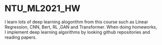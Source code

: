 # NTU_ML2021_HW
I learn lots of deep learning alogorithm from this course such as Linear Regression, CNN, Bert, RL ,GAN and Transformer.
When doing homeworks, I implement deep learning algorithms by looking github repositories and reading papers.


